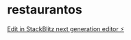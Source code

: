 # restaurantos

[Edit in StackBlitz next generation editor ⚡️](https://stackblitz.com/~/github.com/Msamedcbn/restaurantos)